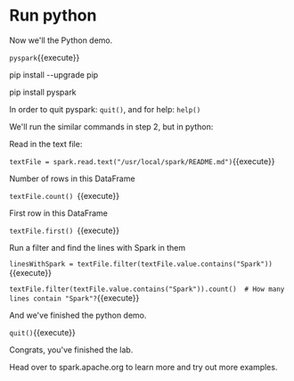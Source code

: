 # Run python
Now we'll the Python demo.

`pyspark`{{execute}}

pip install --upgrade pip

pip install pyspark

In order to quit pyspark: `quit()`, and for help: `help()`

We'll run the similar commands in step 2, but in python:

Read in the text file:

`textFile = spark.read.text("/usr/local/spark/README.md")`{{execute}}

 Number of rows in this DataFrame

`textFile.count() `{{execute}}

First row in this DataFrame

`textFile.first() `{{execute}}

Run a filter and find the lines with Spark in them

`linesWithSpark = textFile.filter(textFile.value.contains("Spark"))`{{execute}}

`textFile.filter(textFile.value.contains("Spark")).count()  # How many lines contain "Spark"?`{{execute}}

And we've finished the python demo.

`quit()`{{execute}}

Congrats, you've finished the lab.

Head over to spark.apache.org to learn more and try out more examples. 
